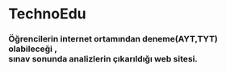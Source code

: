 <h1> TechnoEdu </h1>

<h3>Öğrencilerin internet ortamından deneme(AYT,TYT) olabileceği ,</br>sınav sonunda analizlerin çıkarıldığı web sitesi.</h3>

